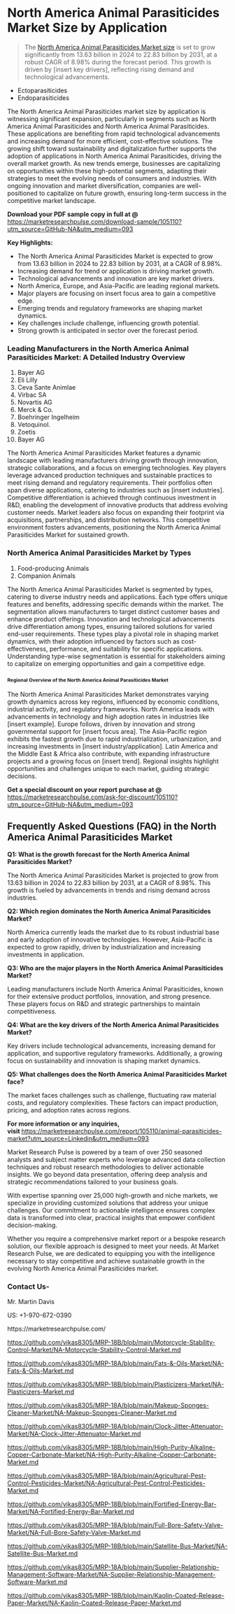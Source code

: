 <h1>North America Animal Parasiticides Market&nbsp;Size by Application</h1><blockquote><p>The <a href="https://marketresearchpulse.com/download-sample/105110?utm_source=GitHub-NA&amp;utm_medium=093">North America Animal Parasiticides Market size</a> is set to grow significantly from 13.63 billion in 2024 to 22.83 billion by 2031, at a robust CAGR of 8.98% during the forecast period. This growth is driven by [insert key drivers], reflecting rising demand and technological advancements.</p></blockquote><ul><li>Ectoparasiticides<li> Endoparasiticides</li></ul><p>The North America Animal Parasiticides market size by application is witnessing significant expansion, particularly in segments such as North America Animal Parasiticides and North America Animal Parasiticides. These applications are benefiting from rapid technological advancements and increasing demand for more efficient, cost-effective solutions. The growing shift toward sustainability and digitalization further supports the adoption of applications in North America Animal Parasiticides, driving the overall market growth. As new trends emerge, businesses are capitalizing on opportunities within these high-potential segments, adapting their strategies to meet the evolving needs of consumers and industries. With ongoing innovation and market diversification, companies are well-positioned to capitalize on future growth, ensuring long-term success in the competitive market landscape.</p><p><strong>Download your PDF sample copy in full at @ </strong><a href="https://marketresearchpulse.com/download-sample/105110?utm_source=GitHub-NA&amp;utm_medium=093">https://marketresearchpulse.com/download-sample/105110?utm_source=GitHub-NA&amp;utm_medium=093</a></p><p><strong>Key Highlights: </strong></p><ul><li>The North America Animal Parasiticides Market is expected to grow from 13.63 billion in 2024 to 22.83 billion by 2031, at a CAGR of 8.98%.</li><li>Increasing demand for trend or application is driving market growth.</li><li>Technological advancements and innovation are key market drivers.</li><li>North America, Europe, and Asia-Pacific are leading regional markets.</li><li>Major players are focusing on insert focus area to gain a competitive edge.</li><li>Emerging trends and regulatory frameworks are shaping market dynamics.</li><li>Key challenges include challenge, influencing growth potential.</li><li>Strong growth is anticipated in sector over the forecast period.</li></ul><h3>Leading Manufacturers in the North America Animal Parasiticides Market: A Detailed Industry Overview</h3><ol><li>Bayer AG</li><li>Eli Lilly</li><li>Ceva Sante Animlae</li><li>Virbac SA</li><li>Novartis AG</li><li>Merck & Co.</li><li>Boehringer Ingelheim</li><li>Vetoquinol.</li><li>Zoetis</li><li>Bayer AG</li></ol><div class="flex max-w-full flex-col flex-grow"><div class="min-h-8 text-message flex w-full flex-col items-end gap-2 whitespace-normal break-words [.text-message+&amp;]:mt-5" dir="auto" data-message-author-role="assistant" data-message-id="fd8432e4-4910-450d-b182-61b7bfb0a01f" data-message-model-slug="gpt-4o"><div class="flex w-full flex-col gap-1 empty:hidden first:pt-[3px]"><div class="markdown prose w-full break-words dark:prose-invert light"><p>The North America Animal Parasiticides Market features a dynamic landscape with leading manufacturers driving growth through innovation, strategic collaborations, and a focus on emerging technologies. Key players leverage advanced production techniques and sustainable practices to meet rising demand and regulatory requirements. Their portfolios often span diverse applications, catering to industries such as [insert industries]. Competitive differentiation is achieved through continuous investment in R&amp;D, enabling the development of innovative products that address evolving customer needs. Market leaders also focus on expanding their footprint via acquisitions, partnerships, and distribution networks. This competitive environment fosters advancements, positioning the North America Animal Parasiticides Market for sustained growth.</p></div></div></div></div><h3>North America Animal Parasiticides Market by Types</h3><ol><li>Food-producing Animals<li> Companion Animals</li></ol><div class="flex max-w-full flex-col flex-grow"><div class="min-h-8 text-message flex w-full flex-col items-end gap-2 whitespace-normal break-words [.text-message+&amp;]:mt-5" dir="auto" data-message-author-role="assistant" data-message-id="084470be-0bb7-4664-bddf-5156b4f41249" data-message-model-slug="gpt-4o-mini"><div class="flex w-full flex-col gap-1 empty:hidden first:pt-[3px]"><div class="markdown prose w-full break-words dark:prose-invert light"><p>The North America Animal Parasiticides Market is segmented by types, catering to diverse industry needs and applications. Each type offers unique features and benefits, addressing specific demands within the market. The segmentation allows manufacturers to target distinct customer bases and enhance product offerings. Innovation and technological advancements drive differentiation among types, ensuring tailored solutions for varied end-user requirements. These types play a pivotal role in shaping market dynamics, with their adoption influenced by factors such as cost-effectiveness, performance, and suitability for specific applications. Understanding type-wise segmentation is essential for stakeholders aiming to capitalize on emerging opportunities and gain a competitive edge.</p></div></div></div></div><h3><span style="font-size: 11px;">Regional Overview of the North America Animal Parasiticides Market</span></h3><div class="flex max-w-full flex-col flex-grow"><div class="min-h-8 text-message flex w-full flex-col items-end gap-2 whitespace-normal break-words [.text-message+&amp;]:mt-5" dir="auto" data-message-author-role="assistant" data-message-id="e9038762-ce64-4e30-91c9-9bd413514231" data-message-model-slug="gpt-4o-mini"><div class="flex w-full flex-col gap-1 empty:hidden first:pt-[3px]"><div class="markdown prose w-full break-words dark:prose-invert light"><p>The North America Animal Parasiticides Market demonstrates varying growth dynamics across key regions, influenced by economic conditions, industrial activity, and regulatory frameworks. North America leads with advancements in technology and high adoption rates in industries like [insert example]. Europe follows, driven by innovation and strong governmental support for [insert focus area]. The Asia-Pacific region exhibits the fastest growth due to rapid industrialization, urbanization, and increasing investments in [insert industry/application]. Latin America and the Middle East &amp; Africa also contribute, with expanding infrastructure projects and a growing focus on [insert trend]. Regional insights highlight opportunities and challenges unique to each market, guiding strategic decisions.</p></div></div></div></div><p><strong>Get a special discount on your report purchase at @ </strong><a href="https://marketresearchpulse.com/ask-for-discount/105110?utm_source=GitHub-NA&amp;utm_medium=093">https://marketresearchpulse.com/ask-for-discount/105110?utm_source=GitHub-NA&amp;utm_medium=093</a></p><h2>Frequently Asked Questions (FAQ) in the North America Animal Parasiticides Market</h2><p><strong>Q1: What is the growth forecast for the North America Animal Parasiticides Market?</strong></p><p>The North America Animal Parasiticides Market is projected to grow from 13.63 billion in 2024 to 22.83 billion by 2031, at a CAGR of 8.98%. This growth is fueled by advancements in trends and rising demand across industries.</p><p><strong>Q2: Which region dominates the North America Animal Parasiticides Market?</strong></p><p>North America currently leads the market due to its robust industrial base and early adoption of innovative technologies. However, Asia-Pacific is expected to grow rapidly, driven by industrialization and increasing investments in application.</p><p><strong>Q3: Who are the major players in the North America Animal Parasiticides Market?</strong></p><p>Leading manufacturers include North America Animal Parasiticides, known for their extensive product portfolios, innovation, and strong presence. These players focus on R&amp;D and strategic partnerships to maintain competitiveness.</p><p><strong>Q4: What are the key drivers of the North America Animal Parasiticides Market?</strong></p><p>Key drivers include technological advancements, increasing demand for application, and supportive regulatory frameworks. Additionally, a growing focus on sustainability and innovation is shaping market dynamics.</p><p><strong>Q5: What challenges does the North America Animal Parasiticides Market face?</strong></p><p>The market faces challenges such as challenge, fluctuating raw material costs, and regulatory complexities. These factors can impact production, pricing, and adoption rates across regions.</p><p><strong>For more information or any inquiries, visit&nbsp;</strong><a href="https://marketresearchpulse.com/report/105110/animal-parasiticides-market?utm_source=Linkedin&utm_medium=093">https://marketresearchpulse.com/report/105110/animal-parasiticides-market?utm_source=Linkedin&utm_medium=093</a></p><p>Market Research Pulse is powered by a team of over 250 seasoned analysts and subject matter experts who leverage advanced data collection techniques and robust research methodologies to deliver actionable insights. We go beyond data presentation, offering deep analysis and strategic recommendations tailored to your business goals.</p><p>With expertise spanning over 25,000 high-growth and niche markets, we specialize in providing customized solutions that address your unique challenges. Our commitment to actionable intelligence ensures complex data is transformed into clear, practical insights that empower confident decision-making.</p><p>Whether you require a comprehensive market report or a bespoke research solution, our flexible approach is designed to meet your needs. At Market Research Pulse, we are dedicated to equipping you with the intelligence necessary to stay competitive and achieve sustainable growth in the evolving North America Animal Parasiticides market.</p><h3><strong>Contact Us-</strong></h3><p>Mr. Martin Davis</p><p>US: +1-970-672-0390</p><p>https://marketresearchpulse.com/</p><p><a href="https://github.com/vikas8305/MRP-18B/blob/main/Motorcycle-Stability-Control-Market/NA-Motorcycle-Stability-Control-Market.md">https://github.com/vikas8305/MRP-18B/blob/main/Motorcycle-Stability-Control-Market/NA-Motorcycle-Stability-Control-Market.md</a></p><p><a href="https://github.com/vikas8305/MRP-18A/blob/main/Fats-&-Oils-Market/NA-Fats-&-Oils-Market.md">https://github.com/vikas8305/MRP-18A/blob/main/Fats-&-Oils-Market/NA-Fats-&-Oils-Market.md</a></p><p><a href="https://github.com/vikas8305/MRP-18B/blob/main/Plasticizers-Market/NA-Plasticizers-Market.md">https://github.com/vikas8305/MRP-18B/blob/main/Plasticizers-Market/NA-Plasticizers-Market.md</a></p><p><a href="https://github.com/vikas8305/MRP-18A/blob/main/Makeup-Sponges-Cleaner-Market/NA-Makeup-Sponges-Cleaner-Market.md">https://github.com/vikas8305/MRP-18A/blob/main/Makeup-Sponges-Cleaner-Market/NA-Makeup-Sponges-Cleaner-Market.md</a></p><p><a href="https://github.com/vikas8305/MRP-18A/blob/main/Clock-Jitter-Attenuator-Market/NA-Clock-Jitter-Attenuator-Market.md">https://github.com/vikas8305/MRP-18A/blob/main/Clock-Jitter-Attenuator-Market/NA-Clock-Jitter-Attenuator-Market.md</a></p><p><a href="https://github.com/vikas8305/MRP-18B/blob/main/High-Purity-Alkaline-Copper-Carbonate-Market/NA-High-Purity-Alkaline-Copper-Carbonate-Market.md">https://github.com/vikas8305/MRP-18B/blob/main/High-Purity-Alkaline-Copper-Carbonate-Market/NA-High-Purity-Alkaline-Copper-Carbonate-Market.md</a></p><p><a href="https://github.com/vikas8305/MRP-18A/blob/main/Agricultural-Pest-Control-Pesticides-Market/NA-Agricultural-Pest-Control-Pesticides-Market.md">https://github.com/vikas8305/MRP-18A/blob/main/Agricultural-Pest-Control-Pesticides-Market/NA-Agricultural-Pest-Control-Pesticides-Market.md</a></p><p><a href="https://github.com/vikas8305/MRP-18B/blob/main/Fortified-Energy-Bar-Market/NA-Fortified-Energy-Bar-Market.md">https://github.com/vikas8305/MRP-18B/blob/main/Fortified-Energy-Bar-Market/NA-Fortified-Energy-Bar-Market.md</a></p><p><a href="https://github.com/vikas8305/MRP-18A/blob/main/Full-Bore-Safety-Valve-Market/NA-Full-Bore-Safety-Valve-Market.md">https://github.com/vikas8305/MRP-18A/blob/main/Full-Bore-Safety-Valve-Market/NA-Full-Bore-Safety-Valve-Market.md</a></p><p><a href="https://github.com/vikas8305/MRP-18B/blob/main/Satellite-Bus-Market/NA-Satellite-Bus-Market.md">https://github.com/vikas8305/MRP-18B/blob/main/Satellite-Bus-Market/NA-Satellite-Bus-Market.md</a></p><p><a href="https://github.com/vikas8305/MRP-18A/blob/main/Supplier-Relationship-Management-Software-Market/NA-Supplier-Relationship-Management-Software-Market.md">https://github.com/vikas8305/MRP-18A/blob/main/Supplier-Relationship-Management-Software-Market/NA-Supplier-Relationship-Management-Software-Market.md</a></p><p><a href="https://github.com/vikas8305/MRP-18B/blob/main/Kaolin-Coated-Release-Paper-Market/NA-Kaolin-Coated-Release-Paper-Market.md">https://github.com/vikas8305/MRP-18B/blob/main/Kaolin-Coated-Release-Paper-Market/NA-Kaolin-Coated-Release-Paper-Market.md</a></p>
